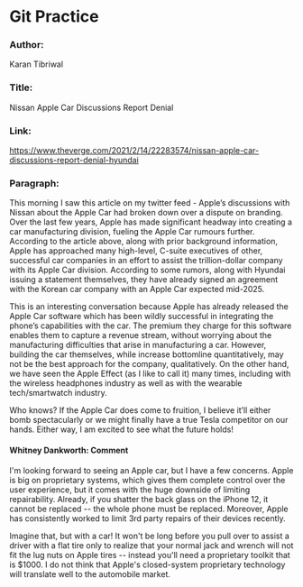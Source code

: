 # Git Practice

### Author: ###
Karan Tibriwal

### Title: ###
Nissan Apple Car Discussions Report Denial

### Link: ###

https://www.theverge.com/2021/2/14/22283574/nissan-apple-car-discussions-report-denial-hyundai

### Paragraph: ###

This morning I saw this article on my twitter feed - Apple’s discussions with Nissan about the Apple Car had broken down over a dispute on branding. Over the last few years, Apple has made significant headway into creating a car manufacturing division, fueling the Apple Car rumours further. According to the article above, along with prior background information, Apple has approached many high-level, C-suite executives of other, successful car companies in an effort to assist the trillion-dollar company with its Apple Car division. According to some rumors, along with Hyundai issuing a statement themselves, they have already signed an agreement with the Korean car company with an Apple Car expected mid-2025.  

This is an interesting conversation because Apple has already released the Apple Car software which has been wildly successful in integrating the phone’s capabilities with the car. The premium they charge for this software enables them to capture a revenue stream, without worrying about the manufacturing difficulties that arise in manufacturing a car. However, building the car themselves, while increase bottomline quantitatively, may not be the best approach for the company, qualitatively. On the other hand, we have seen the Apple Effect (as I like to call it) many times, including with the wireless headphones industry as well as with the wearable tech/smartwatch industry. 

Who knows? If the Apple Car does come to fruition, I believe it’ll either bomb spectacularly or we might finally have a true Tesla competitor on our hands. Either way, I am excited to see what the future holds! 


#### Whitney Dankworth: Comment
I'm looking forward to seeing an Apple car, but I have a few concerns. Apple is big on proprietary systems, which gives them complete control over the user experience, but it comes with the huge downside of limiting repairability. Already, if you shatter the back glass on the iPhone 12, it cannot be replaced -- the whole phone must be replaced. Moreover, Apple has consistently worked to limit 3rd party repairs of their devices recently.

Imagine that, but with a car! It won't be long before you pull over to assist a driver with a flat tire only to realize that your normal jack and wrench will not fit the lug nuts on Apple tires -- instead you'll need a proprietary toolkit that is $1000. I do not think that Apple's closed-system proprietary technology will translate well to the automobile market.